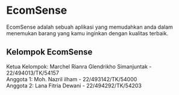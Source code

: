 # EcomSense
EcomSense adalah sebuah aplikasi yang memudahkan anda dalam menemukan barang yang kamu inginkan dengan kualitas terbaik.

## Kelompok EcomSense <br/>
Ketua Kelompok:  Marchel Rianra Glendrikho Simanjuntak - 22/494013/TK/54157 <br/>
Anggota 1: Moh. Nazril ilham - 22/493142/TK/54000 <br/>
Anggota 2: Lana Fitria Dewani - 22/494292/TK/54203
